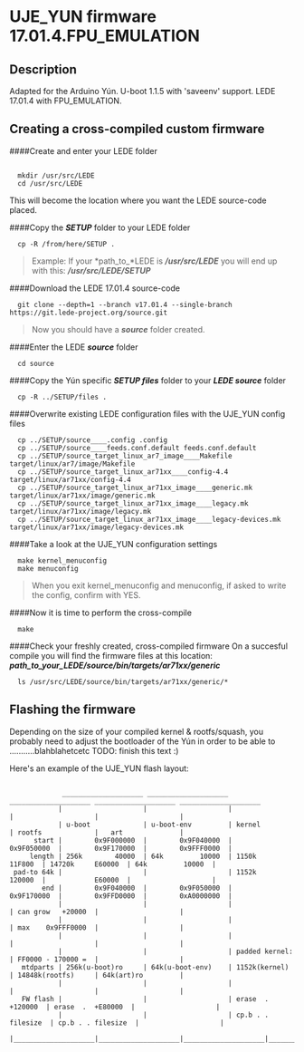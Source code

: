 # UJE_YUN firmware 17.01.4.FPU_EMULATION

## Description

Adapted for the Arduino Yún.
U-boot 1.1.5 with 'saveenv' support.
LEDE 17.01.4 with FPU_EMULATION.


## Creating a cross-compiled custom firmware

####Create and enter your LEDE folder
```

  mkdir /usr/src/LEDE
  cd /usr/src/LEDE

```
This will become the location where you want the LEDE source-code placed.


####Copy the ***SETUP*** folder to your LEDE folder
```
  cp -R /from/here/SETUP .
```
>  Example: If your *path_to_*LEDE is ***/usr/src/LEDE***
>           you will end up with this: ***/usr/src/LEDE/SETUP***


####Download the LEDE 17.01.4 source-code
```
  git clone --depth=1 --branch v17.01.4 --single-branch https://git.lede-project.org/source.git
```
>  Now you should have a ***source*** folder created.


####Enter the LEDE ***source*** folder
```
  cd source
```


####Copy the Yún specific ***SETUP files*** folder to your ***LEDE source*** folder
```
  cp -R ../SETUP/files .
```


####Overwrite existing LEDE configuration files with the UJE_YUN config files
```
  cp ../SETUP/source____.config .config
  cp ../SETUP/source____feeds.conf.default feeds.conf.default
  cp ../SETUP/source_target_linux_ar7_image____Makefile target/linux/ar7/image/Makefile
  cp ../SETUP/source_target_linux_ar71xx____config-4.4 target/linux/ar71xx/config-4.4
  cp ../SETUP/source_target_linux_ar71xx_image____generic.mk target/linux/ar71xx/image/generic.mk
  cp ../SETUP/source_target_linux_ar71xx_image____legacy.mk target/linux/ar71xx/image/legacy.mk
  cp ../SETUP/source_target_linux_ar71xx_image____legacy-devices.mk target/linux/ar71xx/image/legacy-devices.mk
```


####Take a look at the UJE_YUN configuration settings
```
  make kernel_menuconfig
  make menuconfig
```
>  When you exit kernel_menuconfig and menuconfig,
>  if asked to write the config, confirm with YES.


####Now it is time to perform the cross-compile
```
  make
```


####Check your freshly created, cross-compiled firmware
On a succesful compile you will find the firmware files at this location:
***path_to_your_LEDE/source/bin/targets/ar71xx/generic***
```
  ls /usr/src/LEDE/source/bin/targets/ar71xx/generic/*
```


## Flashing the firmware

Depending on the size of your compiled kernel & rootfs/squash,
you probably need to adjust the bootloader of the Yún
in order to be able to   ...........blahblahetcetc
    TODO:  finish this text :)
  
  
Here's an example of the UJE_YUN flash layout:
```

             ____________________ ____________________ ____________________ ____________________ ____________________ 
            |                    |                    |                    |                    |                    |
            | u-boot             | u-boot-env         | kernel             | rootfs             |   art              |
      start |        0x9F000000  |        0x9F040000  |        0x9F050000  |        0x9F170000  |        0x9FFF0000  |
     length | 256k        40000  | 64k         10000  | 1150k      11F800  | 14720k     E60000  | 64k         10000  |
 pad-to 64k |                    |                    | 1152k      120000  |            E60000  |                    |
        end |        0x9F040000  |        0x9F050000  |        0x9F170000  |        0x9FFD0000  |        0xA0000000  |
            |                    |                    |                    | can grow   +20000  |                    |
            |                    |                    |                    | max    0x9FFF0000  |                    |
            |                    |                    |                    |                    |                    |
            |                    |                    | padded kernel:     | FF0000 - 170000 =  |                    |
   mtdparts | 256k(u-boot)ro     | 64k(u-boot-env)    | 1152k(kernel)      | 14848k(rootfs)     | 64k(art)ro         |
            |                    |                    |                    |                    |                    |
   FW flash |                    |                    | erase  .  +120000  | erase  .  +E80000  |                    |
            |                    |                    | cp.b . . filesize  | cp.b . . filesize  |                    |
            |____________________|____________________|____________________|____________________|____________________|
			
```



